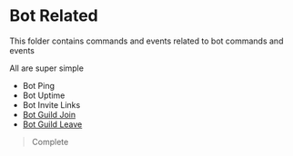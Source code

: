 # Bot Related
This folder contains commands and events related to bot commands and events

All are super simple 
- Bot Ping
- Bot Uptime
- Bot Invite Links
- [Bot Guild Join](https://discord.js.org/#/docs/discord.js/stable/class/Client?scrollTo=e-guildCreate)
- [Bot Guild Leave](https://discord.js.org/#/docs/discord.js/stable/class/Client?scrollTo=e-guildDelete)

> Complete 
